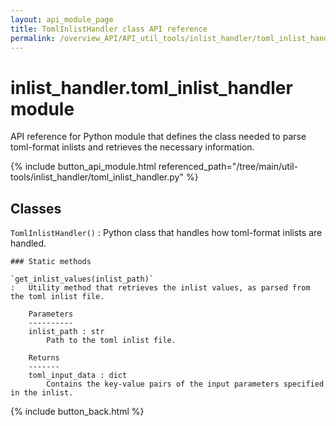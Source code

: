 ```yaml
---
layout: api_module_page
title: TomlInlistHandler class API reference
permalink: /overview_API/API_util_tools/inlist_handler/toml_inlist_handler.html
---
```


# inlist_handler.toml_inlist_handler module

API reference for Python module that defines the class needed to parse toml-format inlists and retrieves the necessary information.

{% include button_api_module.html referenced_path="/tree/main/util-tools/inlist_handler/toml_inlist_handler.py" %}

## Classes

`TomlInlistHandler()`
:   Python class that handles how toml-format inlists are handled.

    ### Static methods

    `get_inlist_values(inlist_path)`
    :   Utility method that retrieves the inlist values, as parsed from the toml inlist file.
        
        Parameters
        ----------
        inlist_path : str
            Path to the toml inlist file.
        
        Returns
        -------
        toml_input_data : dict
            Contains the key-value pairs of the input parameters specified in the inlist.

{% include button_back.html %}
